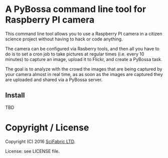 # A PyBossa command line tool for Raspberry PI camera

This command line tool allows you to use a Raspberry PI camera in a 
citizen science project without having to hack or code anything.

The camera can be configured via Rasberry tools, and then all you
have to do is to set a cron job to take pictures at regular times
(i.e. every 10 minutes) to capture an image, upload it to Flickr, and
create a PyBossa task.

The goal is to analyze with the crowd the images that are being captured
by your camera almost in real time, as as soon as the images are captured
they are uploaded and shared via a PyBossa server.

## Install

TBD

# Copyright / License

Copyright (C) 2016 [SciFabric LTD](http://scifabric.com).

License: see LICENSE file.
